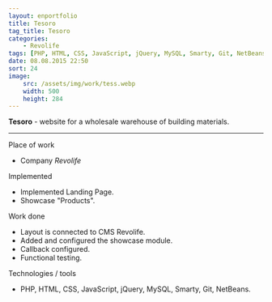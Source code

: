 ```yaml
---
layout: enportfolio
title: Tesoro
tag_title: Tesoro
categories:
    - Revolife
tags: [PHP, HTML, CSS, JavaScript, jQuery, MySQL, Smarty, Git, NetBeans]
date: 08.08.2015 22:50
sort: 24
image: 
    src: /assets/img/work/tess.webp 
    width: 500
    height: 284
---
```


**Tesoro** - website for a wholesale warehouse of building materials.

---

Place of work

* Company _Revolife_

Implemented

* Implemented Landing Page.
* Showcase "Products".

Work done

* Layout is connected to CMS Revolife.
* Added and configured the showcase module.
* Callback configured.
* Functional testing.

Technologies / tools

* PHP, HTML, CSS, JavaScript, jQuery, MySQL, Smarty, Git, NetBeans.
